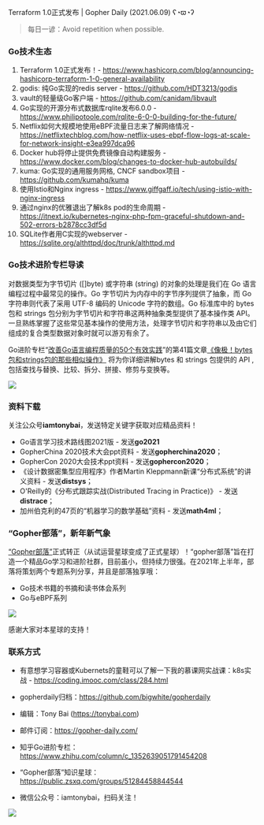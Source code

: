 Terraform 1.0正式发布 | Gopher Daily (2021.06.09) ʕ◔ϖ◔ʔ

>每日一谚：Avoid repetition when possible.

### Go技术生态

1. Terraform 1.0正式发布！- https://www.hashicorp.com/blog/announcing-hashicorp-terraform-1-0-general-availability
2. godis: 纯Go实现的redis server - https://github.com/HDT3213/godis
3. vault的轻量级Go客户端 - https://github.com/canidam/libvault
4. Go实现的开源分布式数据库rqlite发布6.0.0 - https://www.philipotoole.com/rqlite-6-0-0-building-for-the-future/
5. Netflix如何大规模地使用eBPF流量日志来了解网络情况 - https://netflixtechblog.com/how-netflix-uses-ebpf-flow-logs-at-scale-for-network-insight-e3ea997dca96
6. Docker hub将停止提供免费镜像自动构建服务 - https://www.docker.com/blog/changes-to-docker-hub-autobuilds/
7. kuma: Go实现的通用服务网格, CNCF sandbox项目 - https://github.com/kumahq/kuma
8. 使用Istio和Nginx ingress - https://www.giffgaff.io/tech/using-istio-with-nginx-ingress
9. 通过nginx的优雅退出了解k8s pod的生命周期 - https://itnext.io/kubernetes-nginx-php-fpm-graceful-shutdown-and-502-errors-b2878cc3df5d
10. SQLite作者用C实现的webserver - https://sqlite.org/althttpd/doc/trunk/althttpd.md



### Go技术进阶专栏导读

对数据类型为字节切片 ([]byte) 或字符串 (string) 的对象的处理是我们在 Go 语言编程过程中最常见的操作。Go 字节切片为内存中的字节序列提供了抽象，而 Go 字符串则代表了采用 UTF-8 编码的 Unicode 字符的数组。Go 标准库中的 bytes 包和 strings 包分别为字节切片和字符串这两种抽象类型提供了基本操作类 API。一旦熟练掌握了这些常见基本操作的使用方法，处理字节切片和字符串以及由它们组成的复合类型数据对象时就可以游刃有余了。

Go进阶专栏“[改善Go语⾔编程质量的50个有效实践](https://mp.weixin.qq.com/s/RThCEQOdytQxwrMP7XRTRw)”的第41篇文章[《像极！bytes包和strings包的那些相似操作》](https://www.imooc.com/read/87/article/2471) 将为你详细讲解bytes 和 strings 包提供的 API ,包括查找与替换、比较、拆分、拼接、修剪与变换等。

![](http://image.tonybai.com/img/202011/go-column-pgo-with-qr-and-text.png)


### 资料下载

关注公众号**iamtonybai**，发送特定关键字获取对应精品资料！

* Go语言学习技术路线图2021版 - 发送**go2021**
* GopherChina 2020技术大会ppt资料 - 发送**gopherchina2020**；
* GopherCon 2020大会技术ppt资料 - 发送**gophercon2020**；
* 《设计数据密集型应用程序》作者Martin Kleppmann新课“分布式系统”的讲义资料 - 发送**distsys**；
* O'Reilly的《分布式跟踪实战(Distributed Tracing in Practice)》 - 发送**distrace**；
* 加州伯克利的47页的“机器学习的数学基础”资料 - 发送**math4ml**；

### “Gopher部落”，新年新气象

[“Gopher部落”](https://mp.weixin.qq.com/s/jUqAL7hf2GmMun64BJufEA)正式转正（从试运营星球变成了正式星球）！“gopher部落”旨在打造一个精品Go学习和进阶社群，目前虽小，但持续力很强。在2021年上半年，部落将策划两个专题系列分享，并且是部落独享哦：

* Go技术书籍的书摘和读书体会系列
* Go与eBPF系列

![](http://image.tonybai.com/img/202103/gopher-tribe-zsxq-card.png)

感谢大家对本星球的支持！

### 联系方式

* 有意想学习容器或Kubernets的童鞋可以了解一下我的慕课网实战课：k8s实战 - https://coding.imooc.com/class/284.html
* gopherdaily归档：https://github.com/bigwhite/gopherdaily

* 编辑：Tony Bai (https://tonybai.com)
* 邮件订阅：https://gopher-daily.com/
* 知乎Go进阶专栏：https://www.zhihu.com/column/c_1352639051791454208
* “Gopher部落”知识星球：https://public.zsxq.com/groups/51284458844544
* 微信公众号：iamtonybai，扫码关注！

![](http://image.tonybai.com/img/202011/qrcode_for_iamtonybai.jpg)

